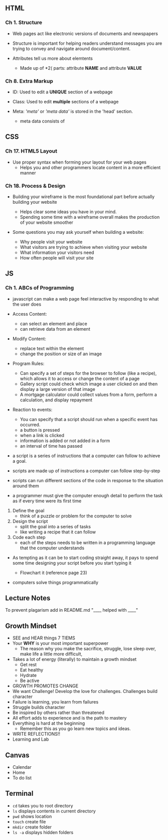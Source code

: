 ## HTML
### Ch 1. Structure
- Web pages act like electronic versions of documents and newspapers

- Structure is important for helping readers understand messages you are trying to convey and navigate around document/content.

- Attributes tell us more about elemtents
  - Made up of *2( parts: attribute **NAME** and attribute **VALUE**
  
### Ch 8. Extra Markup
- ID: Used to edit a **UNIQUE** section of a webpage

- Class: Used to edit **multiple** sections of a webpage

- Meta: *'meta'* or *'meta data'* is stored in the 'head' section. 
  - meta data consists of 

## CSS
### Ch 17. HTML5 Layout
- Use proper syntax when forming your layout for your web pages
  - Helps you and other programmers locate content in a more efficient manner

### Ch 18. Process & Design
- Building your wireframe is the most foundational part before actually building your website
  - Helps clear some ideas you have in your mind.
  - Spending some time with a wireframe overall makes the production of your website smoother
  
- Some questions you may ask yourself when building a website:
  - Why people visit your website
  - What visitors are trying to achieve when visiting your website
  - What information your visitors need
  - How often people will visit your site

## JS
### Ch 1. ABCs of Programming
- javascript can make a web page feel interactive by responding to what the user does

- Access Content:
    - can select an element and place 
    - can retrieve data from an element

- Modify Content:
    - replace text within the element
    - change the position or size of an image

- Program Rules:
    - Can specify a set of steps for the browser to follow (like a recipe), which allows it to access or change the content of a page
    - Gallery script could check which image a user clicked on and then display a large version of that image
    - A mortgage calculator could collect values from a form, perform a calculation, and display repayment

- Reaction to events:
    - You can specify that a script should run when a specific event has occurred.
    - a button is pressed
    - when a link is clicked
    - information is added or not added in a form
    - an interval of time has passed

- a script is a series of instructions that a computer can follow to achieve a goal.
- scripts are made up of instructions a computer can follow step-by-step
- scripts can run different sections of the code in response to the situation around them
- a programmer must give the computer enough detail to perform the task as if every time were its first time
  
1. Define the goal
    - think of a puzzle or problem for the computer to solve
2. Design the script
    - split the goal into a series of tasks
    - like writing a recipe that it can follow
3. Code each step
    - each of the steps needs to be written in a programming language that the computer understands

- As tempting as it can be to start coding straight away, it pays to spend some time designing your script before you start typing it
    - Flowchart it (reference page 23)

- computers solve things programmatically


## Lecture Notes

To prevent plagarism add in README.md "____ helped with ____"

## Growth Mindset
- SEE and HEAR things 7 TIEMS
- Your **WHY** is your most important superpower
  - The reason why you make the sacrifice, struggle, lose sleep over, make life a little more difficult, 
- Takes a lot of energy (literally) to maintain a growth mindset
  - Get rest
  - Eat healthy
  - Hydrate
  - Be active
- GROWTH PROMOTES CHANGE
- We want Challenge! Develop the love for challenges. Challenges build character
- Failure is learning, you learn from failures
- Struggle builds character
- Be inspired by others rather than threatened
- All effort adds to experience and is the path to mastery
- Everything is hard at the beginning
  - Remember this as you go learn new topics and ideas.
- WRITE REFLECTIONS!!
- Learning and Lab

## Canvas
- Calendar
- Home
- To do list

## Terminal
- `cd` takes you to root directory
- `ls` displays contents in current directory
- `pwd` shows location
- `touch` create file
- `mkdir` create folder
- `ls -a` displays hidden folders
